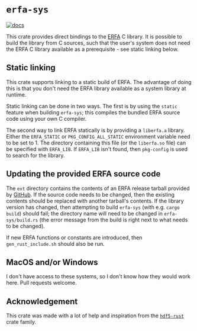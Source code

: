 # `erfa-sys`

[![docs](https://docs.rs/erfa-sys/badge.svg)](https://docs.rs/crate/erfa-sys)

This crate provides direct bindings to the
[ERFA](https://github.com/liberfa/erfa) C library. It is possible to build the
library from C sources, such that the user's system does not need the ERFA C
library available as a prerequisite - see static linking below.

## Static linking
This crate supports linking to a static build of ERFA. The advantage of doing
this is that you don't need the ERFA library available as a system library at
runtime.

Static linking can be done in two ways. The first is by using the `static`
feature when building `erfa-sys`; this compiles the bundled ERFA source code
using your own C compiler.

The second way to link ERFA statically is by providing a `liberfa.a` library.
Either the `ERFA_STATIC` or `PKG_CONFIG_ALL_STATIC` environment variable need to
be set to 1. The directory containing this file (or the `liberfa.so` file) can
be specified with `ERFA_LIB`. If `ERFA_LIB` isn't found, then `pkg-config` is
used to search for the library.

## Updating the provided ERFA source code
The `ext` directory contains the contents of an ERFA release tarball
provided by [GitHub](https://github.com/liberfa/erfa/releases). If the source
code needs to be changed, then the existing contents should be replaced with
another tarball's contents. If the library version has changed, then attempting
to build `erfa-sys` (with e.g. `cargo build`) should fail; the directory name
will need to be changed in `erfa-sys/build.rs` (the error message from the build
is right next to what needs to be changed).

If new ERFA functions or constants are introduced, then `gen_rust_include.sh`
should also be run.

## MacOS and/or Windows
I don't have access to these systems, so I don't know how they would work here.
Pull requests welcome.

## Acknowledgement
This crate was made with a lot of help and inspiration from the
[`hdf5-rust`](https://github.com/aldanor/hdf5-rust) crate family.
